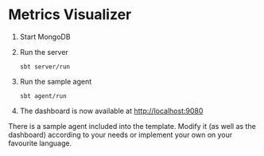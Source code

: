 # Metrics Visualizer


1. Start MongoDB

1. Run the server

    `sbt server/run`

1. Run the sample agent

    `sbt agent/run`

1. The dashboard is now available at [http://localhost:9080](http://localhost:9080)

There is a sample agent included into the template. Modify it (as well as the dashboard) according to your needs or implement your own on your favourite language.